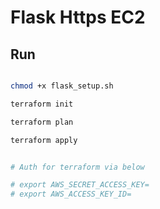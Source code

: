 # Flask Https EC2

## Run

```bash

chmod +x flask_setup.sh

terraform init

terraform plan

terraform apply


# Auth for terraform via below 

# export AWS_SECRET_ACCESS_KEY=
# export AWS_ACCESS_KEY_ID=
```

